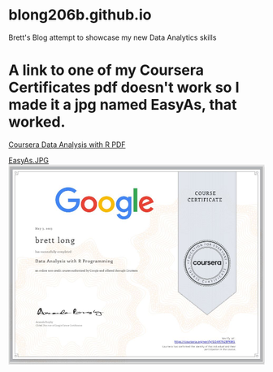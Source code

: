 # blong206b.github.io
Brett's Blog attempt to showcase my new Data Analytics skills
# A link to one of my Coursera Certificates pdf doesn't work so I made it a jpg named EasyAs, that worked.
[Coursera Data Analysis with R PDF](https://blong206b.github.io/assets/images/Coursera_Data_Analysis_with_R.pdf)

[EasyAs.JPG](https://blong206b.github.io/assets/images/EasyAs.jpg)
![Alt text](assets/images/EasyAs.jpg)
